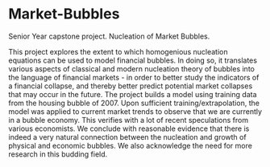 # Market-Bubbles
Senior Year capstone project. Nucleation of Market Bubbles.

This project explores the extent to which homogenious nucleation equations can be used to model financial bubbles. In doing so, it translates various aspects of classical and modern nucleation theory of bubbles into the language of financial markets - in order to better study the indicators of a financial collapse, and thereby better predict potential market collapses that may occur in the future. The project builds a model using training data from the housing bubble of 2007. Upon sufficient training/extrapolation, the model was applied to current market trends to observe that we are currently in a bubble economy. This verifies with a lot of recent speculations from various economists. We conclude with reasonable evidence that there is indeed a very natural connection between the nucleation and growth of physical and economic bubbles. We also acknowledge the need for more research in this budding field. 
